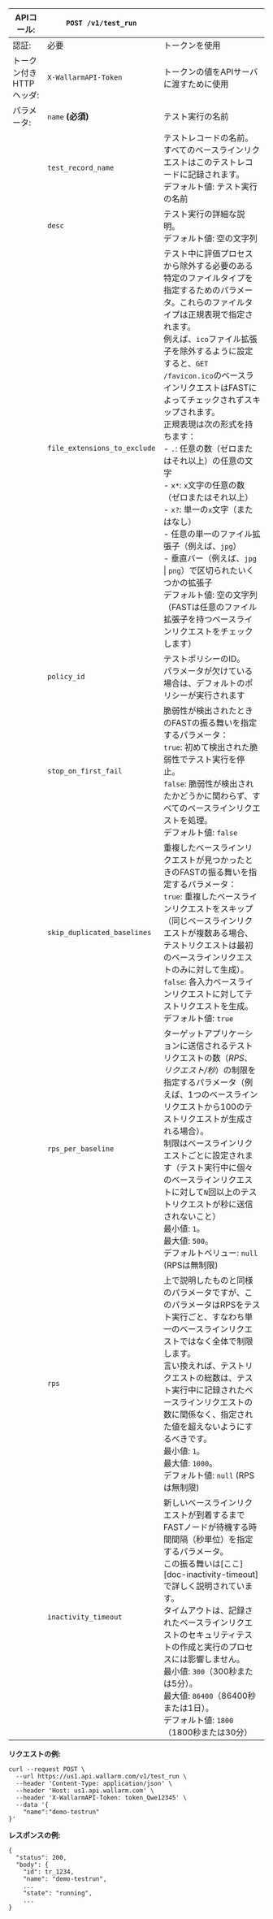 | APIコール: | `POST /v1/test_run` |      |
| ------------ | ------------------- | ---- |
| 認証: | 必要 | トークンを使用 |
| トークン付きHTTPヘッダ: | `X-WallarmAPI-Token` | トークンの値をAPIサーバに渡すために使用 |
| パラメータ: | `name` **(必須)** | テスト実行の名前 |
|  | `test_record_name` | テストレコードの名前。すべてのベースラインリクエストはこのテストレコードに記録されます。<br>デフォルト値: テスト実行の名前 |
|  | `desc` | テスト実行の詳細な説明。<br>デフォルト値: 空の文字列 |
|  | `file_extensions_to_exclude` | テスト中に評価プロセスから除外する必要のある特定のファイルタイプを指定するためのパラメータ。これらのファイルタイプは正規表現で指定されます。<br>例えば、`ico`ファイル拡張子を除外するように設定すると、`GET /favicon.ico`のベースラインリクエストはFASTによってチェックされずスキップされます。<br>正規表現は次の形式を持ちます：<br>- `.`: 任意の数（ゼロまたはそれ以上）の任意の文字<br>- `x*`: `x`文字の任意の数（ゼロまたはそれ以上）<br>- `x?`: 単一の`x`文字（またはなし）<br>- 任意の単一のファイル拡張子（例えば、`jpg`）<br>- 垂直バー（例えば、`jpg` &#124; `png`）で区切られたいくつかの拡張子<br>デフォルト値: 空の文字列（FASTは任意のファイル拡張子を持つベースラインリクエストをチェックします） |
|  | `policy_id` | テストポリシーのID。<br>パラメータが欠けている場合は、デフォルトのポリシーが実行されます |
|  | `stop_on_first_fail` | 脆弱性が検出されたときのFASTの振る舞いを指定するパラメータ：<br>`true`: 初めて検出された脆弱性でテスト実行を停止。<br>`false`: 脆弱性が検出されたかどうかに関わらず、すべてのベースラインリクエストを処理。<br>デフォルト値: `false` |
|  | `skip_duplicated_baselines` | 重複したベースラインリクエストが見つかったときのFASTの振る舞いを指定するパラメータ：<br>`true`: 重複したベースラインリクエストをスキップ（同じベースラインリクエストが複数ある場合、テストリクエストは最初のベースラインリクエストのみに対して生成）。<br>`false`: 各入力ベースラインリクエストに対してテストリクエストを生成。<br>デフォルト値: `true` |
|  | `rps_per_baseline` | ターゲットアプリケーションに送信されるテストリクエストの数（*RPS*、*リクエスト/秒*）の制限を指定するパラメータ（例えば、1つのベースラインリクエストから100のテストリクエストが生成される場合）。<br>制限はベースラインリクエストごとに設定されます（テスト実行中に個々のベースラインリクエストに対して`N`回以上のテストリクエストが秒に送信されないこと）<br>最小値: `1`。<br>最大値: `500`。<br>デフォルトベリュー: `null` (RPSは無制限) |
|  | `rps` | 上で説明したものと同様のパラメータですが、このパラメータはRPSをテスト実行ごと、すなわち単一のベースラインリクエストではなく全体で制限します。<br>言い換えれば、テストリクエストの総数は、テスト実行中に記録されたベースラインリクエストの数に関係なく、指定された値を超えないようにするべきです。<br>最小値: `1`。<br>最大値: `1000`。<br>デフォルト値: `null` (RPSは無制限) |
|  | `inactivity_timeout` | 新しいベースラインリクエストが到着するまでFASTノードが待機する時間間隔（秒単位）を指定するパラメータ。<br>この振る舞いは[ここ][doc-inactivity-timeout]で詳しく説明されています。<br>タイムアウトは、記録されたベースラインリクエストのセキュリティテストの作成と実行のプロセスには影響しません。<br>最小値: `300`（300秒または5分）。<br>最大値: `86400`（86400秒または1日）。<br>デフォルト値: `1800`（1800秒または30分） |

**リクエストの例:**

```
curl --request POST \
  --url https://us1.api.wallarm.com/v1/test_run \
  --header 'Content-Type: application/json' \
  --header 'Host: us1.api.wallarm.com' \
  --header 'X-WallarmAPI-Token: token_Qwe12345' \
  --data '{
	"name":"demo-testrun"
}'
```

**レスポンスの例:**

```
{
  "status": 200,
  "body": {
    "id": tr_1234,
    "name": "demo-testrun",
    ...
    "state": "running",
    ...
}
```